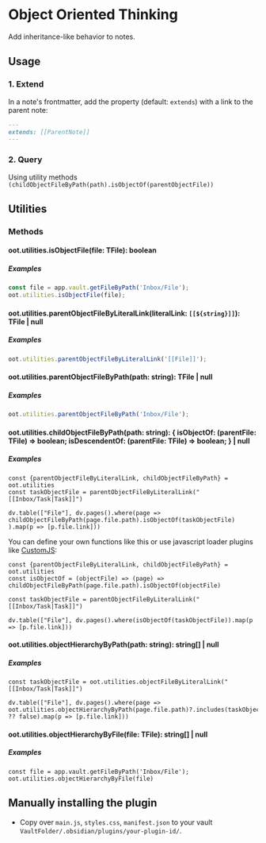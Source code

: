 # Object Oriented Thinking

Add inheritance-like behavior to notes.

## Usage

### 1. Extend

In a note's frontmatter, add the property (default: `extends`) with a link to the parent note:

```md
---
extends: [[ParentNote]]
---
```

### 2. Query

Using utility methods `(childObjectFileByPath(path).isObjectOf(parentObjectFile))`

## Utilities

### Methods

#### oot.utilities.isObjectFile(file: TFile): boolean

##### Examples

```js
const file = app.vault.getFileByPath('Inbox/File');
oot.utilities.isObjectFile(file);
```

#### oot.utilities.parentObjectFileByLiteralLink(literalLink: `[[${string}]]`): TFile | null

##### Examples

```js
oot.utilities.parentObjectFileByLiteralLink('[[File]]');
```

#### oot.utilities.parentObjectFileByPath(path: string): TFile | null

##### Examples

```js
oot.utilities.parentObjectFileByPath('Inbox/File');
```

#### oot.utilities.childObjectFileByPath(path: string): { isObjectOf: (parentFile: TFile) => boolean; isDescendentOf: (parentFile: TFile) => boolean; } | null

##### Examples

```dataviewjs
const {parentObjectFileByLiteralLink, childObjectFileByPath} = oot.utilities
const taskObjectFile = parentObjectFileByLiteralLink("[[Inbox/Task|Task]]")

dv.table(["File"], dv.pages().where(page => childObjectFileByPath(page.file.path).isObjectOf(taskObjectFile)
).map(p => [p.file.link]))
```

You can define your own functions like this or use javascript loader plugins like [CustomJS](https://github.com/saml-dev/obsidian-custom-js):

```dataviewjs
const {parentObjectFileByLiteralLink, childObjectFileByPath} = oot.utilities
const isObjectOf = (objectFile) => (page) => childObjectFileByPath(page.file.path).isObjectOf(objectFile)

const taskObjectFile = parentObjectFileByLiteralLink("[[Inbox/Task|Task]]")

dv.table(["File"], dv.pages().where(isObjectOf(taskObjectFile)).map(p => [p.file.link]))
```

#### oot.utilities.objectHierarchyByPath(path: string): string[] | null

##### Examples

```dataviewjs
const taskObjectFile = oot.utilities.objectFileByLiteralLink("[[Inbox/Task|Task]]")

dv.table(["File"], dv.pages().where(page => oot.utilities.objectHierarchyByPath(page.file.path)?.includes(taskObjectFile.path) ?? false).map(p => [p.file.link]))
```

#### oot.utilities.objectHierarchyByFile(file: TFile): string[] | null

##### Examples

```dataviewjs
const file = app.vault.getFileByPath('Inbox/File');
oot.utilities.objectHierarchyByFile(file)
```

## Manually installing the plugin

- Copy over `main.js`, `styles.css`, `manifest.json` to your vault `VaultFolder/.obsidian/plugins/your-plugin-id/`.
